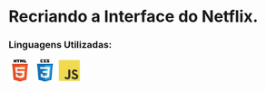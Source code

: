 # Recriando a Interface do Netflix.

### Linguagens Utilizadas:
<img src="https://raw.githubusercontent.com/devicons/devicon/master/icons/html5/html5-original-wordmark.svg" alt="HTML 5" title="HTML 5" style="max-width: 100%;" width="40" height="40" align="middle"> <img src="https://raw.githubusercontent.com/devicons/devicon/master/icons/css3/css3-original-wordmark.svg" alt="CSS 3" title="CSS 3" style="max-width: 100%;" width="40" height="40" align="middle"> <img src="https://raw.githubusercontent.com/devicons/devicon/master/icons/javascript/javascript-original.svg" alt="JavaScript" title="JavaScript" style="max-width: 100%;" width="38" height="38" align="middle">
